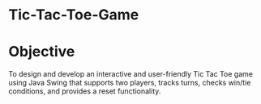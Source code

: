 # Tic-Tac-Toe-Game
# Objective
To design and develop an interactive and user-friendly Tic Tac Toe game using Java Swing that supports two players, tracks turns, checks win/tie conditions, and provides a reset functionality.
